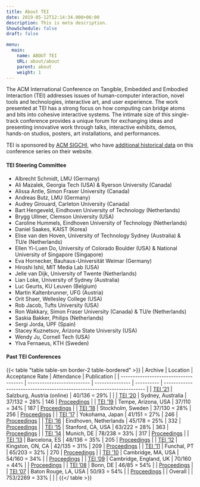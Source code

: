 ```yaml
---
title: About TEI
date: 2019-05-12T12:14:34.000+06:00
description: This is meta description.
ShowSchedule: false
draft: false

menu:
  main:
    name: ABOUT TEI
    URL: about/about
    parent: about
    weight: 1
---
```


The ACM International Conference on Tangible, Embedded and Embodied Interaction (TEI) addresses issues of human-computer interaction, novel tools and technologies, interactive art, and user experience. The work presented at TEI has a strong focus on how computing can bridge atoms and bits into cohesive interactive systems. The intimate size of this single-track conference provides a unique forum for exchanging ideas and presenting innovative work through talks, interactive exhibits, demos, hands-on studios, posters, art installations, and performances.

TEI is sponsored by [ACM SIGCHI](http://www.sigchi.org/), who have [additional historical data](https://sigchi.org/conferences/conference-history/tei/) on this conference series on their website.

#### TEI Steering Committee

- Albrecht Schmidt, LMU (Germany)
- Ali Mazalek, Georgia Tech (USA) & Ryerson University (Canada)
- Alissa Antle, Simon Fraser University (Canada)
- Andreas Butz, LMU (Germany)
- Audrey Girouard, Carleton University (Canada)
- Bart Hengeveld, Eindhoven University of Technology (Netherlands)
- Brygg Ullmer, Clemson University (USA)
- Caroline Hummels, Eindhoven University of Technology (Netherlands)
- Daniel Saakes, KAIST (Korea)
- Elise van den Hoven, University of Technology Sydney (Australia) & TU/e (Netherlands)
- Ellen Yi-Luen Do, University of Colorado Boulder (USA) & National University of Singapore (Singapore)
- Eva Hornecker, Bauhaus-Universität Weimar (Germany)
- Hiroshi Ishii, MIT Media Lab (USA)
- Jelle van Dijk, University of Twente (Netherlands)
- Lian Loke, University of Sydney (Australia)
- Luc Geurts, KU Leuven (Belgium)
- Martin Kaltenbrunner, UFG (Austria)
- Orit Shaer, Wellesley College (USA)
- Rob Jacob, Tufts University (USA)
- Ron Wakkary, Simon Fraser University (Canada) & TU/e (Netherlands)
- Saskia Bakker, Philips (Netherlands)
- Sergi Jorda, UPF (Spain)
- Stacey Kuznetsov, Arizona State University (USA)
- Wendy Ju, Cornell Tech (USA)
- Ylva Fernaeus, KTH (Sweden)

#### Past TEI Conferences

{{< table "table table-sm border-2 table-bordered" >}}
| Archive                               | Location                   | Acceptance Rate | Attendance | Publication                                                            |
| ------------------------------------- | -------------------------- | --------------- | ---------- | ---------------------------------------------------------------------- |
| [TEI ’21](https://tei.acm.org/2021/) | Salzburg, Austria (online) | 40/136 = 29%    |            |
| [TEI ’20](https://tei.acm.org/2020/) | Sydney, Australia          | 37/132 = 28%    | 146        | [Proceedings](https://dl.acm.org/doi/proceedings/10.1145/3374920)      |
| [TEI ’19](https://tei.acm.org/2019/) | Tempe, Arizona, USA        | 37/110 = 34%    | 187        | [Proceedings](https://st.sigchi.org/publications/toc/tei-2019.html)    |
| [TEI ’18](https://tei.acm.org/2018/) | Stockholm, Sweden          | 37/130 = 28%    | 256        | [Proceedings](https://st.sigchi.org/publications/toc/tei-2018.html)    |
| [TEI ’17](https://tei.acm.org/2017/) | Yokohama, Japan            | 41/151 = 27%    | 246        | [Proceedings](https://st.sigchi.org/publications/toc/tei-2017.html)    |
| [TEI ’16](https://tei.acm.org/2016/) | Eindhoven, Netherlands     | 45/178 = 25%    | 332        | [Proceedings](https://dl.acm.org/doi/proceedings/10.1145/2839462#prox) |
| [TEI ’15](https://tei.acm.org/2015/) | Stanford, CA, USA          | 63/222 = 28%    | 363        | [Proceedings](https://dl.acm.org/doi/proceedings/10.1145/2677199#prox) |
| [TEI ’14](https://tei.acm.org/2014/) | Munich, DE                 | 78/238 = 33%    | 317        | [Proceedings](https://dl.acm.org/doi/proceedings/10.1145/2540930#prox) |
| [TEI ’13](https://tei.acm.org/2013/) | Barcelona, ES              | 48/136 = 35%    | 205        | [Proceedings](https://dl.acm.org/doi/proceedings/10.1145/2460625#prox) |
| [TEI ’12](https://tei.acm.org/2012/) | Kingston, ON, CA           | 42/135 = 31%    | 209        | [Proceedings](https://dl.acm.org/doi/proceedings/10.1145/2148131#prox) |
| [TEI ’11](https://tei.acm.org/2011/) | Funchal, PT                | 65/203 = 32%    | 270        | [Proceedings](https://dl.acm.org/doi/proceedings/10.1145/1935701#prox) |
| [TEI ’10](https://tei.acm.org/2010/) | Cambridge, MA, USA         | 54/160 = 34%    |            | [Proceedings](https://dl.acm.org/doi/proceedings/10.1145/1709886#prox) |
| [TEI ’09](https://tei.acm.org/2009/) | Cambridge, England, UK     | 70/160 = 44%    |            | [Proceedings](https://dl.acm.org/doi/proceedings/10.1145/1517664#prox) |
| [TEI ’08](https://tei.acm.org/2008/) | Bonn, DE                   | 46/85 = 54%     |            | [Proceedings](https://dl.acm.org/doi/proceedings/10.1145/1347390#prox) |
| [TEI ’07](https://tei.acm.org/2007/) | Baton Rouge, LA, USA       | 50/93 = 54%     |            | [Proceedings](https://dl.acm.org/doi/proceedings/10.1145/1347390#prox) |
| Overall                               |                            | 753/2269 = 33%  |            |                                                                        |
{{</ table >}}
